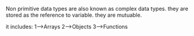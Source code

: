 Non primitive data types are also known as complex data types.
they are stored as the reference to variable.
they are mutuable.

it includes:
1-->Arrays
2-->Objects
3-->Functions
